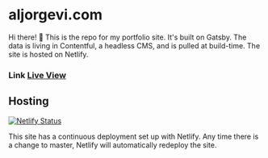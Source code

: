 # aljorgevi.com

Hi there! 👋  This is the repo for my portfolio site. It's built on Gatsby. The data is living in Contentful, a headless CMS, and is pulled at build-time. The site is hosted on Netlify.


### Link [Live View](https://aljorgevi.com/)


## Hosting

[![Netlify Status](https://api.netlify.com/api/v1/badges/c6ab75d8-c5c5-4237-9ae8-c2320b3e7cac/deploy-status)](https://app.netlify.com/sites/dreamy-boyd-978a18/deploys)

This site has a continuous deployment set up with Netlify. Any time there is a change to master, Netlify will automatically redeploy the site.
